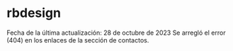 # rbdesign
Fecha de la última actualización: 28 de octubre de 2023
Se arregló el error (404) en los enlaces de la sección de contactos.
 